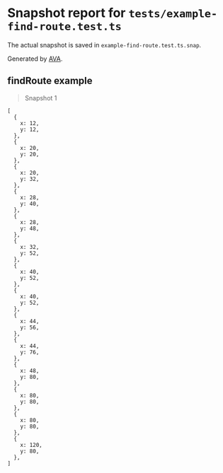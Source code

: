 # Snapshot report for `tests/example-find-route.test.ts`

The actual snapshot is saved in `example-find-route.test.ts.snap`.

Generated by [AVA](https://avajs.dev).

## findRoute example

> Snapshot 1

    [
      {
        x: 12,
        y: 12,
      },
      {
        x: 20,
        y: 20,
      },
      {
        x: 20,
        y: 32,
      },
      {
        x: 28,
        y: 40,
      },
      {
        x: 28,
        y: 48,
      },
      {
        x: 32,
        y: 52,
      },
      {
        x: 40,
        y: 52,
      },
      {
        x: 40,
        y: 52,
      },
      {
        x: 44,
        y: 56,
      },
      {
        x: 44,
        y: 76,
      },
      {
        x: 48,
        y: 80,
      },
      {
        x: 80,
        y: 80,
      },
      {
        x: 80,
        y: 80,
      },
      {
        x: 120,
        y: 80,
      },
    ]
